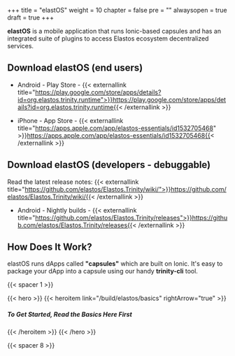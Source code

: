 
+++
title = "elastOS"
weight = 10
chapter = false
pre = ""
alwaysopen = true
draft = true
+++

**elastOS** is a mobile application that runs Ionic-based capsules and has an integrated suite of plugins to access Elastos ecosystem decentralized services.

## Download elastOS (end users)

- Android - Play Store - {{< externallink title="https://play.google.com/store/apps/details?id=org.elastos.trinity.runtime">}}https://play.google.com/store/apps/details?id=org.elastos.trinity.runtime{{< /externallink >}}

- iPhone - App Store - {{< externallink title="https://apps.apple.com/app/elastos-essentials/id1532705468" >}}https://apps.apple.com/app/elastos-essentials/id1532705468{{< /externallink >}}

## Download elastOS (developers - debuggable)

Read the latest release notes: {{< externallink title="https://github.com/elastos/Elastos.Trinity/wiki/">}}https://github.com/elastos/Elastos.Trinity/wiki/{{< /externallink >}}

- Android - Nightly builds - {{< externallink title="https://github.com/elastos/Elastos.Trinity/releases">}}https://github.com/elastos/Elastos.Trinity/releases{{< /externallink >}}


## How Does It Work?

elastOS runs dApps called **"capsules"** which are built on Ionic. It's easy to package your dApp into a capsule
using our handy **trinity-cli** tool.

{{< spacer 1 >}}

{{< hero >}}
    {{< heroitem link="/build/elastos/basics" rightArrow="true" >}}
        <h5>To Get Started, Read the Basics Here First</h5>
    {{< /heroitem >}}
{{< /hero >}}

{{< spacer 8 >}}
